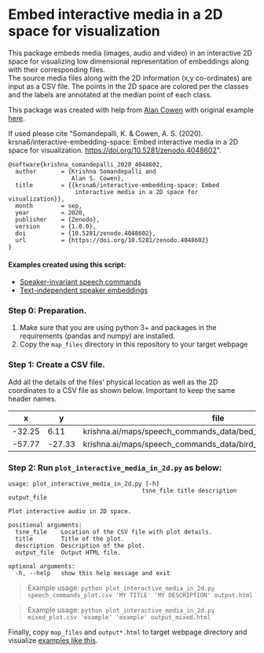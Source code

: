# Embed interactive media in a 2D space for visualization

This package embeds media (images, audio and video) in an interactive 2D space for visualizing low dimensional representation of embeddings along with their corresponding files.     
The source media files along with the 2D information (x,y co-ordinates) are input as a CSV file. The points in the 2D space are colored per the classes and the labels are annotated at the median point of each class.  

This package was created with help from [Alan Cowen](https://www.alancowen.com/bio) with original example [here](https://www.alancowen.com/music). 

If used please cite "Somandepalli, K. & Cowen, A. S. (2020). krsna6/interactive-embedding-space: Embed interactive media in a 2D space for visualization. https://doi.org/10.5281/zenodo.4048602".  

```
@software{krishna_somandepalli_2020_4048602,
  author       = {Krishna Somandepalli and
                  Alan S. Cowen},
  title        = {{krsna6/interactive-embedding-space: Embed 
                   interactive media in a 2D space for visualization}},
  month        = sep,
  year         = 2020,
  publisher    = {Zenodo},
  version      = {1.0.0},
  doi          = {10.5281/zenodo.4048602},
  url          = {https://doi.org/10.5281/zenodo.4048602}
}
```


#### Examples created using this script: 

- [Speaker-invariant speech commands](https://sail.usc.edu/~somandep/maps/command_id_2.html) 
- [Text-independent speaker embeddings](https://sail.usc.edu/~somandep/maps/speaker_id.html)  


### Step 0: Preparation.   
1. Make sure that you are using python 3+ and packages in the requirements (pandas and numpy) are installed.
2. Copy the `map_files` directory in this repository to your target webpage

### Step 1: Create a CSV file.    
Add all the details of the files' physical location as well as the 2D coordinates to a CSV file as shown below. Important to keep the same header names.  

| x      | y      | file                                                                                | label | class |
|--------|--------|-------------------------------------------------------------------------------------|-------|-------|
| -32.25 | 6.11   | krishna.ai/maps/speech_commands_data/bed_652b3da7_nohash_2.wav  | bed   | 0     |
| -57.77 | -27.33 | krishna.ai/maps/speech_commands_data/bird_e0344f60_nohash_1.wav | bird  | 1     |

### Step 2: Run `plot_interactive_media_in_2d.py` as below:
```
usage: plot_interactive_media_in_2d.py [-h]
                                      tsne_file title description output_file

Plot interactive audio in 2D space.

positional arguments:
  tsne_file    Location of the CSV file with plot details.
  title        Title of the plot.
  description  Description of the plot.
  output_file  Output HTML file.

optional arguments:
  -h, --help   show this help message and exit
```

> Example usage: `python plot_interactive_media_in_2d.py speech_commands_plot.csv 'MY TITLE' 'MY DESCRIPTION' output.html`

> Example usage: `python plot_interactive_media_in_2d.py mixed_plot.csv 'example' 'example' output_mixed.html`

Finally, copy `map_files` and `output*.html` to target webpage directory and visualize [examples like this](https://sail.usc.edu/~somandep/maps/command_id_2.html#modal).
